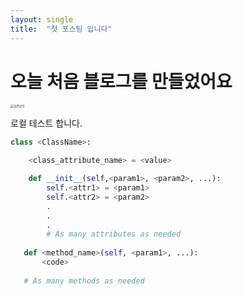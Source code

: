 ```yaml
---
layout: single
title:  "첫 포스팅 입니다"
---
```


# 오늘 처음 블로그를 만들었어요
<img src="https://user-images.githubusercontent.com/119569080/207503175-fc5ac6d5-7c5b-4109-8a27-237ecb6ecc6f.jpg" alt="슬픈냥이" style="zoom:33%;" />

로컬 테스트 합니다.

```python
class <ClassName>:

    <class_attribute_name> = <value>

    def __init__(self,<param1>, <param2>, ...):
        self.<attr1> = <param1>
        self.<attr2> = <param2>
        .
        .
        .
        # As many attributes as needed
    
   def <method_name>(self, <param1>, ...):
       <code>
       
   # As many methods as needed
```